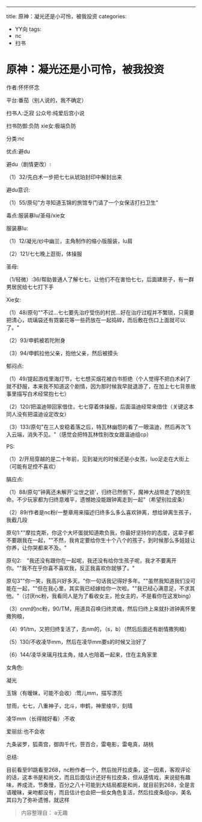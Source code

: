 ---
title: 原神：凝光还是小可怜，被我投资
categories:
- YY向
tags:
- nc
- 扫书
# 原神：凝光还是小可怜，被我投资
作者:怀怀怀念

平台:番茄（别人说的，我不确定）

扫书人:乏寂 公众号:纯爱后宫小说

扫书防御:负防 xie女:极端负防

分类:nc

优点:避du

避du（剧情更改）:

（1）32/先白术一步把七七从琥珀封印中解封出来

避du意识:

（1）55/原句"方寻知道玉锦的旅馆专门请了一个女保洁打扫卫生"

毒点:服装暴lu/圣母/xie女

服装暴lu:

（1）12/凝光/纱中幽兰，主角制作的缩小版服装，lu肩

（2）121/七七晚上逛街，体操服

圣母:

（1/轻微）:36/帮助普通人了解七七，让他们不在害怕七七，后面建房子，有一群男居民给七七打下手

Xie女:

（1）48/原句""不过...七七要先治疗受伤的村民...好在治疗过程并不繁琐，只需要把清心，琉璃袋还有霓裳花等一些药放在一起捣碎，而后敷在伤口上面就可以了。"

（2）93/申鹤被若陀附身

（3）94/申鹤拉他父亲，抱他父亲，然后被摸头

郁闷点:

（1）49/提起游戏里海灯节，七七想买烟花被白书拒绝（个人觉得不把白术剁了就不舒服，本来我不知道这个剧情，因为那时候我早就退游了，在加上七七背景故事里描写白术经常抱七七）

（2）120/把温迪带回家借住，七七穿着体操服，后面温迪经常来借住（关键这本同人没有把温迪设定改女）

（3）133/原句"在三人安稳着落之后，特瓦林幽怨的看了一眼温迪，然后再次飞入云端，消失不见。"（感觉会把特瓦林性别改女跟温迪组cp）

PS:

（1）2/开局穿越的是二十年前，见到凝光的时候还是小女孩，luo足走在大街上（可能有足控不喜欢）

膈应点:

（1）88/原句"钟离还未解开'尘世之锁'，归终已然倒下，魔神大战带走了她的生命。不少玩家都为归终意难平，遗憾她没能跟钟离走到一起"（希望别拉皮条）

（2）89/作者是nc粉/一整章用来描述归终多么多么喜欢钟离，想给钟离生孩子，我截几段

原句1:""摩拉克斯，你这个大坏蛋就知道欺负我，你最好坚持你的态度，这辈子都不要跟我在一起，""不然，我肯定要给你生十个八个的孩子，到时候那么多娃娃让你养，让你哭都来不及。"

原句2:　"我还没有跟你在一起呢，我还没有给你生孩子呢，我才不要离开你。""我不在乎你喜不喜欢我，反正我喜欢你就够了。"

原句3""你一笑，我高兴好多天。"你一句话我记得好多年。""虽然我知道我们没可能在一起，""但在我心里，其实我已经嫁给你一次啦。""我已经心满意足，不求其他。"（讨厌nc粉，我看同人是为了看收女主，抢女主的，不是看你在这发bing）

（3）cnm的nc粉，90/TM，用道具召唤归终灵魂，然后归终上来就扑进钟离怀里撒狗粮，

（4）91/tm，又把归终复活了，去nm的，（s，b）（然后后面还有剧情撒狗粮）

（5）130/不收凌华mm，然后在凌华mm要s的时候又治好了

（6）144/凌华来璃月找主角，绫人也陪着一起来，住在主角家里

女角色:

凝光

玉锦（有暧昧，可能不会收）:莺儿mm，描写漂亮

甘雨，七七，八重神子，北斗，申鹤，神里绫华，刻晴

凌华mm（长得贼好看）:不收

爱丽丝:也不会收

九条裟罗，狐斋宫，御舆千代，笹百合，雷电影，雷电真，胡桃

总结:

目前看至91跳看至268，nc粉作者一个，然后抛开拉皮条，这一因素，客观评论的话，这本书是和尚文，而且后面估计还好有拉皮条，但从感情戏，来说挺有趣味，养成流，节奏慢，百分之八十可能到大结局都是和尚，就目前到268，全是言语暧昧，亲吻都没有，而且估计也会把一些女角色复活，然后拉皮条组cp，美名其曰为了弥补遗憾，就这样


> 内容整理自： a无趣